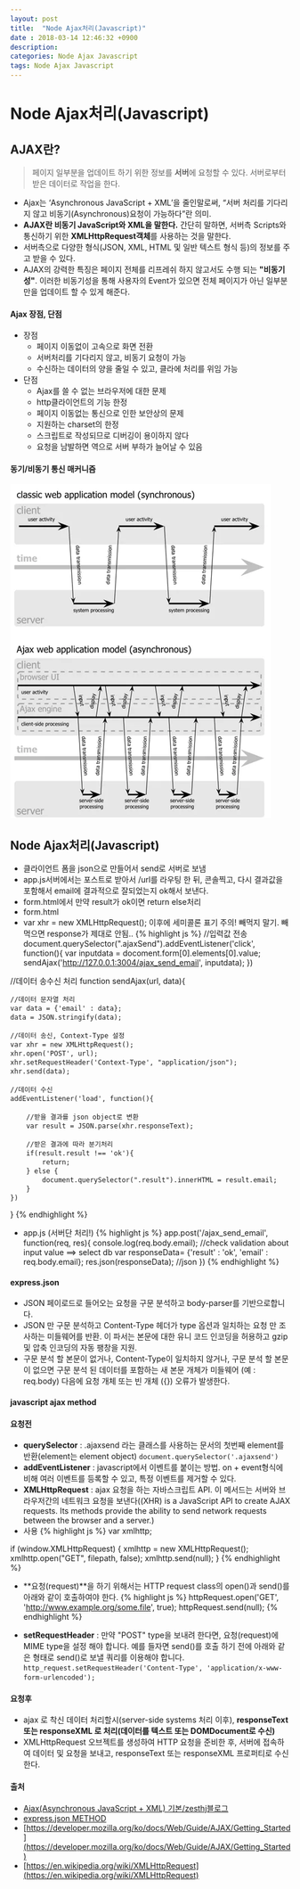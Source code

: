 ```yaml
---
layout: post
title:  "Node Ajax처리(Javascript)"
date : 2018-03-14 12:46:32 +0900
description: 
categories: Node Ajax Javascript
tags: Node Ajax Javascript
---
```


# Node Ajax처리(Javascript)

## AJAX란?
> 페이지 일부분을 업데이트 하기 위한 정보를 **서버**에 요청할 수 있다.
> 서버로부터 받은 데이터로 작업을 한다.

- Ajax는 ‘Asynchronous JavaScript + XML’을 줄인말로써, “서버 처리를 기다리지 않고 비동기(Asynchronous)요청이 가능하다”란 의미.
- **AJAX란 비동기 JavaScript와 XML을 말한다.** 간단히 말하면, 서버측 Scripts와 통신하기 위한 **XMLHttpRequest객체**를 사용하는 것을 말한다. 
- 서버측으로 다양한 형식(JSON, XML, HTML 및 일반 텍스트 형식 등)의 정보를 주고 받을 수 있다. 
- AJAX의 강력한 특징은 페이지 전체를 리프레쉬 하지 않고서도 수행 되는 **"비동기성"**. 이러한 비동기성을 통해 사용자의 Event가 있으면 전체 페이지가 아닌 일부분만을 업데이트 할 수 있게 해준다.

#### Ajax 장점, 단점
* 장점 
    - 페이지 이동없이 고속으로 화면 전환 
    - 서버처리를 기다리지 않고, 비동기 요청이 가능
    - 수신하는 데이터의 양을 줄일 수 있고, 클라에 처리를 위임 가능
* 단점 
    - Ajax를 쓸 수 없는 브라우저에 대한 문제
    - http클라이언트의 기능 한정
    - 페이지 이동없는 통신으로 인한 보안상의 문제
    - 지원하는 charset의 한정
    - 스크립트로 작성되므로 디버깅이 용이하지 않다
    - 요청을 남발하면 역으로 서버 부하가 늘어날 수 있음

#### 동기/비동기 통신 매커니즘
![이미지](/post_assets/2018-03-01/ajax.png)  

## Node Ajax처리(Javascript)
- 클라이언트 폼을 json으로 만들어서 send로 서버로 보냄
- app.js서버에서는 포스트로 받아서 /url를 라우팅 한 뒤, 콘솔찍고, 다시 결과값을 포함해서 email에 결과적으로 잘되었는지 ok해서 보낸다.
- form.html에서 만약 result가 ok이면 return else처리  
- form.html
- var xhr = new XMLHttpRequest(); 이후에 세미콜론 표기 주의! 빼먹지 말기. 빼먹으면 response가 제대로 안됨..
{% highlight js %}
//입력값 전송
document.querySelector(".ajaxSend").addEventListener('click', function(){
    var inputdata = docoment.form[0].elements[0].value;
    sendAjax('http://127.0.0.1:3004/ajax_send_email', inputdata);
})

//데이터 송수신 처리
function sendAjax(url, data){

    //데이터 문자열 처리
    var data = {'email' : data};
    data = JSON.stringify(data);

    //데이터 송신, Context-Type 설정
    var xhr = new XMLHttpRequest();
    xhr.open('POST', url);
    xhr.setRequestHeader('Context-Type', "application/json");
    xhr.send(data);

    //데이터 수신
    addEventListener('load', function(){

        //받을 결과를 json object로 변환
        var result = JSON.parse(xhr.responseText);

        //받은 결과에 따라 분기처리
        if(result.result !== 'ok'){
            return;
        } else {
            document.querySelector(".result").innerHTML = result.email;
        }
    })

}
{% endhighlight %}

- app.js (서버단 처리!)
{% highlight js %}
app.post('/ajax_send_email', function(req, res){
    console.log(req.body.email);
    //check validation about input value ==> select db
    var responseData= {'result' : 'ok', 'email' : req.body.email};
    res.json(responseData); //json
})
{% endhighlight %}

#### express.json
- JSON 페이로드로 들어오는 요청을 구문 분석하고 body-parser를 기반으로합니다.
- JSON 만 구문 분석하고 Content-Type 헤더가 type 옵션과 일치하는 요청 만 조사하는 미들웨어를 반환. 이 파서는 본문에 대한 유니 코드 인코딩을 허용하고 gzip 및 압축 인코딩의 자동 팽창을 지원.
- 구문 분석 할 본문이 없거나, Content-Type이 일치하지 않거나, 구문 분석 할 본문이 없으면 구문 분석 된 데이터를 포함하는 새 본문 개체가 미들웨어 (예 : req.body) 다음에 요청 개체 또는 빈 개체 ({}) 오류가 발생한다.


#### javascript ajax method 
#### 요청전
- **querySelector** : .ajaxsend 라는 클래스를 사용하는 문서의 첫번째 element를 반환(element는 element object)
`document.querySelector('.ajaxsend')`  
- **addEventListener** : javascript에서 이벤트를 붙이는 방법. on + event형식에 비해 여러 이벤트를 등록할 수 있고, 특정 이벤트를 제거할 수 있다.
- **XMLHttpRequest** : ajax 요청을 하는 자바스크립트 API. 이 메서드는 서버와 브라우저간의 네트워크 요청을 보낸다((XHR) is a JavaScript API to create AJAX requests. Its methods provide the ability to send network requests between the browser and a server.)
- 사용
{% highlight js %}
var xmlhttp;

if (window.XMLHttpRequest) {
    xmlhttp = new XMLHttpRequest();
    xmlhttp.open("GET", filepath, false);
    xmlhttp.send(null);
}
{% endhighlight %}

- **요청(request)**을 하기 위해서는 HTTP request class의 open()과 send()를 아래와 같이 호출하여야 한다.
{% highlight js %}
httpRequest.open('GET', 'http://www.example.org/some.file', true);
httpRequest.send(null);
{% endhighlight %}

- **setRequestHeader** : 만약 "POST" type을 보내려 한다면, 요청(request)에 MIME type을 설정 해야 합니다. 예를 들자면 send()를 호출 하기 전에 아래와 같은 형태로 send()로 보낼 쿼리를 이용해야 합니다.  
`http_request.setRequestHeader('Content-Type', 'application/x-www-form-urlencoded');`
  
#### 요청후
- ajax 로 착신 데이터 처리할시(server-side systems 처리 이후), **responseText 또는 responseXML 로 처리(데이터를 텍스트 또는 DOMDocument로 수신)**
- XMLHttpRequest 오브젝트를 생성하여 HTTP 요청을 준비한 후, 서버에 접속하여 데이터 및 요청을 보내고, responseText 또는 responseXML 프로퍼티로 수신한다.


#### 출처
- [Ajax(Asynchronous JavaScript + XML) 기본/zesthj블로그](https://zesthj.wordpress.com/2012/04/02/ajaxasynchronous-javascript-xml-%EA%B8%B0%EB%B3%B8/)
- [express.json METHOD](http://expressjs.com/ko/4x/api.html)
- [https://developer.mozilla.org/ko/docs/Web/Guide/AJAX/Getting_Started](https://developer.mozilla.org/ko/docs/Web/Guide/AJAX/Getting_Started)
- [https://en.wikipedia.org/wiki/XMLHttpRequest](https://en.wikipedia.org/wiki/XMLHttpRequest)
